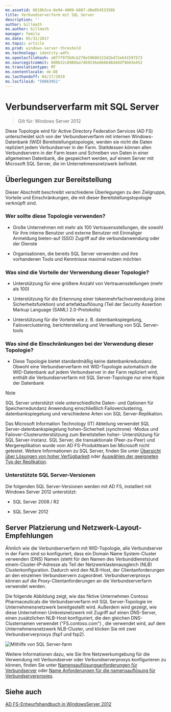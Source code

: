 ```yaml
---
ms.assetid: 6618b3ce-0e94-4009-b887-d8e05453358b
title: Verbundserverfarm mit SQL Server
description: ''
author: billmath
ms.author: billmath
manager: femila
ms.date: 05/31/2017
ms.topic: article
ms.prod: windows-server-threshold
ms.technology: identity-adfs
ms.openlocfilehash: a0fff975b9cb278e59686323d2bd72e641597573
ms.sourcegitcommit: 0d0b32c8986ba7db9536e0b8648d4ddf9b03e452
ms.translationtype: MT
ms.contentlocale: de-DE
ms.lasthandoff: 04/17/2019
ms.locfileid: "59863951"
---
```

# <a name="federation-server-farm-using-sql-server"></a>Verbundserverfarm mit SQL Server

>Gilt für: Windows Server 2012

Diese Topologie wird für Active Directory Federation Services \(AD FS\) unterscheidet sich von der Verbundserverfarm mit internen Windows-Datenbank \(WID\) Bereitstellungstopologie, werden sie nicht die Daten repliziert jedem Verbundserver in der Farm. Stattdessen können allen Verbundservern in der Farm lesen und Schreiben von Daten in einer allgemeinen Datenbank, die gespeichert werden, auf einem Server mit Microsoft SQL Server, die im Unternehmensnetzwerk befindet.  
  
## <a name="deployment-considerations"></a>Überlegungen zur Bereitstellung  
Dieser Abschnitt beschreibt verschiedene Überlegungen zu den Zielgruppe, Vorteile und Einschränkungen, die mit dieser Bereitstellungstopologie verknüpft sind.  
  
### <a name="who-should-use-this-topology"></a>Wer sollte diese Topologie verwenden?  
  
-   Große Unternehmen mit mehr als 100 Vertrauensstellungen, die sowohl für ihre interne Benutzer und externe Benutzer mit Einmaliger Anmeldung bieten\-auf \(SSO\) Zugriff auf die verbundanwendung oder der Dienste  
  
-   Organisationen, die bereits SQL Server verwenden und ihre vorhandenen Tools und Kenntnisse maximal nutzen möchten  
  
### <a name="what-are-the-benefits-of-using-this-topology"></a>Was sind die Vorteile der Verwendung dieser Topologie?  
  
-   Unterstützung für eine größere Anzahl von Vertrauensstellungen \(mehr als 100\)  
  
-   Unterstützung für die Erkennung einer tokenmehrfachverwendung \(eine Sicherheitsfunktion\) und artefaktauflösung \(Teil der Security Assertion Markup Language \(SAML\) 2.0-Protokolls\)  
  
-   Unterstützung für die Vorteile wie z. B. datenbankspiegelung, Failoverclustering, berichterstellung und Verwaltung von SQL Server-tools  
  
### <a name="what-are-the-limitations-of-using-this-topology"></a>Was sind die Einschränkungen bei der Verwendung dieser Topologie?  
  
-   Diese Topologie bietet standardmäßig keine datenbankredundanz. Obwohl eine Verbundserverfarm mit WID-Topologie automatisch die WID-Datenbank auf jedem Verbundserver in der Farm repliziert wird, enthält die Verbundserverfarm mit SQL Server-Topologie nur eine Kopie der Datenbank  
  
> [!NOTE]  
> SQL Server unterstützt viele unterschiedliche Daten- und Optionen für Speicherredundanz Anwendung einschließlich Failoverclustering, datenbankspiegelung und verschiedene Arten von SQL Server-Replikation.  
  
Das Microsoft Information Technology \(IT\) Abteilung verwendet SQL Server-datenbankspiegelung hohen\-Sicherheit \(synchrone\) -Modus und Failover-Clusterunterstützung zum Bereitstellen hoher\- Unterstützung für SQL Server-Instanz. SQL Server, die transaktionale \(Peer\-zu\-Peer\) und Mergereplikation wurde vom AD FS-Produktteam bei Microsoft nicht getestet. Weitere Informationen zu SQL Server, finden Sie unter [Übersicht über Lösungen von hoher Verfügbarkeit](https://go.microsoft.com/fwlink/?LinkId=179853) oder [Auswählen der geeigneten Typ der Replikation](https://go.microsoft.com/fwlink/?LinkId=214648).  
  
### <a name="supported-sql-server-versions"></a>Unterstützte SQL Server-Versionen  
Die folgenden SQL Server-Versionen werden mit AD FS, installiert mit Windows Server 2012 unterstützt:  
  
-   SQL Server 2008 \/ R2  
  
-   SQL Server 2012  
  
## <a name="server-placement-and-network-layout-recommendations"></a>Server Platzierung und Netzwerk-Layout-Empfehlungen  
Ähnlich wie die Verbundserverfarm mit WID-Topologie, alle Verbundserver in der Farm sind so konfiguriert, dass ein Domain Name System-Cluster verwenden \(DNS\) Namen \(steht für den Namen des Verbunddiensts\)und einem-Cluster-IP-Adresse als Teil der Netzwerklastenausgleich \(NLB\) Clusterkonfiguration. Dadurch wird den NLB-Host, der Clientanforderungen an den einzelnen Verbundservern zugeordnet. Verbundserverproxys können auf die Proxy-Clientanforderungen an die Verbundserverfarm verwendet werden.  
  
Die folgende Abbildung zeigt, wie das fiktive Unternehmen Contoso Pharmaceuticals die Verbundserverfarm mit SQL Server-Topologie im Unternehmensnetzwerk bereitgestellt wird. Außerdem wird gezeigt, wie diese Unternehmen Umkreisnetzwerk mit Zugriff auf einen DNS-Server, einen zusätzlichen NLB-Host konfiguriert, die den gleichen DNS-Clusternamen verwendet \("FS.contoso.com"\) , die verwendet wird, auf dem Unternehmensnetzwerk NLB-Cluster, und klicken Sie mit zwei Verbundserverproxys \(fsp1 und fsp2\).  
  
![Mithilfe von SQL Server-farm](media/FarmSQLProxies.gif)  
  
Weitere Informationen dazu, wie Sie Ihre Netzwerkumgebung für die Verwendung mit Verbundserver oder Verbundserverproxys konfigurieren zu können, finden Sie unter [Namensauflösungsanforderungen für Verbundserver](Name-Resolution-Requirements-for-Federation-Servers.md) oder [Name Anforderungen für die namensauflösung für Verbundserverproxies](Name-Resolution-Requirements-for-Federation-Server-Proxies.md).  
  
## <a name="see-also"></a>Siehe auch
[AD FS-Entwurfshandbuch in WindowsServer 2012](AD-FS-Design-Guide-in-Windows-Server-2012.md)
